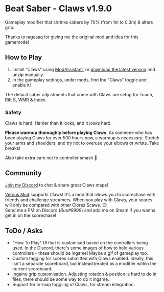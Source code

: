 # Beat Saber - Claws v1.9.0

Gameplay modifier that shrinks sabers by 70% (from 1m to 0.3m) & alters grip.

Thanks to [ragesaq](https://twitch.tv/ragesaq) for giving me the original mod and idea for this gamemode!

## How to Play

1. Install "Claws" using [ModAssistant](https://github.com/Assistant/ModAssistant), or [download the latest version](https://github.com/SteffanDonal/BeatSaber-Claws/releases) and unzip manually.
2. In the gameplay settings, under mods, find the "Claws" toggle and enable it!

The default saber adjustments that come with Claws are setup for Touch, Rift S, WMR & Index.

### Safety

Claws is hard. Harder than it looks, and it _looks_ hard.

**Please warmup thoroughly before playing Claws**. As someone who has been playing Claws for over 500 hours now, a warmup is _necessary_. Stretch your arms and shoulders, and try not to overuse your elbows or wrists. Take breaks!

Also take extra care not to controller smash 🤣

## Community

[Join my Discord](http://claws.ruirize.co.uk) to chat & share great Claws maps!

[Versus Mod](https://versusmod.com/Help) supports Claws! It's a mod that allows you to scorechase with friends and challenge streamers. When you play with Claws, your scores will only be compared with other Clores Scaws. 😉  
Send me a PM on Discord (_Ruu#9999_) and add me on Steam if you wanna get in on the scorechase!

## ToDo / Asks

- "How To Play" UI that is customised based on the controllers being used. In the Discord, there's some images of how to hold various controllers - these should be ingame! Maybe a gif of gameplay too.
- Custom tagging for scores submitted with Claws enabled. Ideally, this isn't a separate scoreboard, but instead treated as a modifier within the current scoreboard.
- Ingame grip customisation. Adjusting rotation & position is hard to do in files, there should be some way to do it ingame.
- Support for in-map toggling of Claws, for stream integration.
